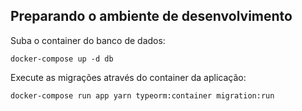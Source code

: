 ## Preparando o ambiente de desenvolvimento

Suba o container do banco de dados:

```
docker-compose up -d db
```

Execute as migrações através do container da aplicação:

```
docker-compose run app yarn typeorm:container migration:run
```